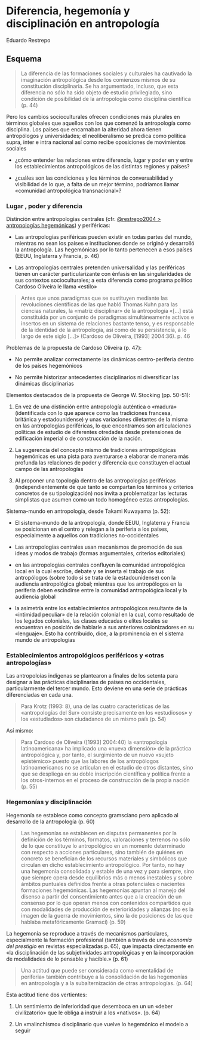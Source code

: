 # Diferencia, hegemonía y disciplinación en antropología

Eduardo Restrepo

## Esquema

 >
 > La diferencia de las formaciones sociales y culturales ha cautivado la imaginación antropológica desde los comienzos mismos de su constitución disciplinaria. Se ha argumentado, incluso, que esta diferencia no sólo ha sido objeto de estudio privilegiado, sino condición de posibilidad de la antropología como disciplina científica (p. 44)

Pero los cambios socioculturales ofrecen condiciones más plurales en términos globales que aquellos con los que comenzó la antropología como disciplina. Los países que encarnaban la alteridad ahora tienen antropólogos y universidades; el neoliberalismo se predica como política supra, inter e intra nacional así como recibe oposiciones de movimientos sociales

* ¿cómo entender las relaciones entre diferencia, lugar y poder en y entre los establecimientos antropológicos de las distintas regiones y países?

* ¿cuáles son las condiciones y los términos de conversabilidad y visibilidad de lo que, a falta de un mejor término, podríamos llamar «comunidad antropológica transnacional»?

### Lugar , poder y diferencia

Distinción entre antropologías centrales (cfr. [@restrepo2004 > antropologías hegemónicas](@restrepo2004.md#antropologias-hegemonicas)) y periféricas:

* Las antropologías periféricas pueden existir en todas partes del mundo, mientras no sean los países e instituciones donde se originó y desarrolló la antropología. Las hegemónicas por lo tanto pertenecen a esos países (EEUU, Inglaterra y Francia, p. 46)

* Las antropologías centrales pretenden universalidad y las periféricas tienen un carácter particularizante con énfasis en las singularidades de sus contextos socioculturales; a esta diferencia como programa político Cardoso Oliveira le llama «estilo»

 >
 > Antes que unos paradigmas que se sustituyen mediante las revoluciones científicas de las que habló Thomas Kuhn para las ciencias naturales, la «matriz disciplinar» de la antropología «[...] está constituida por un conjunto de paradigmas simultáneamente activos e insertos en un sistema de relaciones bastante tenso, y es responsable de la identidad de la antropología, así como de su persistencia, a lo largo de este siglo [...]» (Cardoso de Oliveira, [1993] 2004:36). p. 46

Problemas de la propuesta de Cardoso Oliveira (p. 47):

* No permite analizar correctamente las dinámicas centro-periferia dentro de los países hegemónicos

* No permite historizar antecedentes disciplinarios ni diversificar las dinámicas disciplinarias

Elementos destacados de la propuesta de George W. Stocking (pp. 50-51):

1. En vez de una distinción entre antropología auténtica o «madura» (identificada con lo que aparece como las tradiciones francesa, británica y estadounidense) y unas variaciones diletantes de la misma en las antropologías periféricas, lo que encontramos son articulaciones políticas de estudio de diferentes otredades desde pretensiones de edificación imperial o de construcción de la nación.

1. La sugerencia del concepto mismo de tradiciones antropológicas hegemónicas es una pista para aventurarse a elaborar de manera más profunda las relaciones de poder y diferencia que constituyen el actual campo de las antropologías

1. Al proponer una topología dentro de las antropologías periféricas (independientemente de que tanto se compartan los términos y criterios concretos de su tipologización) nos invita a problematizar las lecturas simplistas que asumen como un todo homogéneo estas antropologías.

Sistema-mundo en antropología, desde Takami Kuwayama (p. 52):

* El sistema-mundo de la antropología, donde EEUU, Inglaterra y Francia se posicionan en el centro y relegan a la periferia a los países, especialmente a aquellos con tradiciones no-occidentales

* Las antropologías centrales usan mecanismos de promoción de sus ideas y modos de trabajo (formas argumentales, criterios editoriales)

* en las antropologías centrales confluyen la comunidad antropológica local en la cual escribe, debate y se inserta el trabajo de sus antropólogos (sobre todo si se trata de la estadounidense) con la audiencia antropológica global; mientras que los antropólogos en la periferia deben escindirse entre la comunidad antropológica local y la audiencia global

* la asimetría entre los establecimientos antropológicos resultante de la «intimidad peculiar» de la relación colonial en la cual, como resultado de los legados coloniales, las clases educadas o elites locales se encuentran en posición de hablarle a sus anteriores colonizadores en su «lenguaje». Esto ha contribuido, dice, a la prominencia en el sistema mundo de antropologías

### Establecimientos antropológicos periféricos y «otras antropologías»

Las antropoloías indígenas se plantearon a finales de los setenta para designar a las prácticas disciplinarias de países no occidentales, particularmente del tercer mundo. Esto deviene en una serie de prácticas diferenciadas en cada una.

 >
 > Para Krotz (1993: 8), una de las cuatro características de las «antropologías del Sur» consiste precisamente en los «estudiosos» y los «estudiados» son ciudadanos de un mismo país (p. 54)

Así mismo:

 >
 > Para Cardoso de Oliveira ([1993] 2004:40) la «antropología latinoamericana» ha implicado una «nueva dimensión» de la práctica antropológica y, por tanto, el surgimiento de un nuevo «sujeto epistémico» puesto que las labores de los antropólogos latinoamericanos no se articulan en el estudio de otros distantes, sino que se despliega en su doble inscripción científica y política frente a los otros-internos en el proceso de construcción de la propia nación (p. 55)

### Hegemonías y disciplinación

Hegemonía se establece como concepto gramsciano pero aplicado al desarrollo de la antropología (p. 60)

 >
 > Las hegemonías se establecen en disputas permanentes por la definición de los términos, formatos, valoraciones y terrenos no sólo de lo que constituye lo antropológico en un momento determinado con respecto a acciones particulares, sino también de quiénes en concreto se benefician de los recursos materiales y simbólicos que circulan en dicho establecimiento antropológico. Por tanto, no hay una hegemonía consolidada y estable de una vez y para siempre, sino que siempre opera desde equilibrios más o menos inestables y sobre ámbitos puntuales definidos frente a otras potenciales o nacientes formaciones hegemónicas. Las hegemonías apuntan al manejo del disenso a partir del consentimiento antes que a la creación de un consenso por lo que operan menos con contenidos compartidos que con modalidades de producción de exterioridades y alianzas (no es la imagen de la guerra de movimientos, sino la de posiciones de las que hablaba metafóricamente Gramsci) (p. 59)

La hegemonía se reproduce a través de mecanismos particulares, especialmente la formación profesional (también a través de una *economía del prestigio* en revistas especializadas p. 65), que impacta directamente en «la disciplinación de las subjetividades antropológicas y en la incorporación de modalidades de lo pensable y hacible.» (p. 61)

 >
 > Una actitud que puede ser considerada como «mentalidad de periferia» también contribuye a la consolidación de las hegemonías en antropología y a la subalternización de otras antropologías. (p. 64)

Esta actitud tiene dos vertientes:

1. Un sentimiento de inferioridad que desemboca en un un «deber civilizatorio» que le obliga a instruir a los «nativos». (p. 64)

1. Un «malinchismo» disciplinario que vuelve lo hegemónico el modelo a seguir
